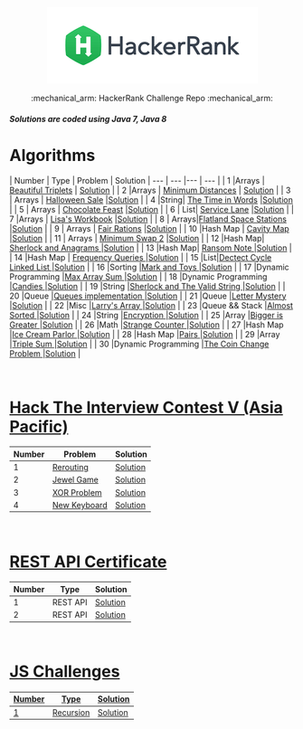 <p align="center">
<a href="https://www.hackerrank.com/nguyendokhanhva1">
<img src="./download.png">
</a>
</p>
<p align="center">
:mechanical_arm:	HackerRank Challenge Repo :mechanical_arm:	
</p>
<h5>Solutions are coded using Java 7, Java 8</h5>

<ins><h1> Algorithms </h1></ins>
| Number | Type | Problem | Solution
| --- | --- |--- | --- |
| 1 |Arrays  | <a href="https://www.hackerrank.com/challenges/beautiful-triplets/problem">Beautiful Triplets</a>  | <a href="./Algorithm/BeautifulTriplets.java">Solution</a> |
| 2 |Arrays  | <a href="https://www.hackerrank.com/challenges/minimum-distances/problem">Minimum Distances</a>     | <a href="./Algorithm/MinDistances.java">Solution</a>  |
| 3 | Arrays  | <a href="https://www.hackerrank.com/challenges/halloween-sale/problem">Halloween Sale</a>           |<a href="./Algorithm/HalloweenSale.java">Solution</a> |
| 4 |String| <a href="https://www.hackerrank.com/challenges/the-time-in-words/problem">The Time in Words</a>     |<a href="./Algorithm/TimetoWords.java">Solution</a> |
| 5 | Arrays | <a href="https://www.hackerrank.com/challenges/chocolate-feast/problem">Chocolate Feast</a>     |<a href="./Algorithm/ChocolateFeast.java">Solution</a> |
| 6 |  List| <a href="https://www.hackerrank.com/challenges/service-lane/problem">Service Lane</a>     |<a href="./Algorithm/ServiceLane.java">Solution</a> |
| 7 |Arrays  | <a href="https://www.hackerrank.com/challenges/lisa-workbook/problem">Lisa's Workbook</a>     |<a href="./Algorithm/LisaWorkBook.java">Solution</a> |
| 8 | Arrays|<a href="https://www.hackerrank.com/challenges/flatland-space-stations/problem">Flatland Space Stations</a>     |<a href="./Algorithm/FlatSpace.java">Solution</a> |
| 9 | Arrays  | <a href="https://www.hackerrank.com/challenges/fair-rations/problem">Fair Rations</a>     |<a href="./Algorithm/FairRations.java">Solution</a> |
| 10 |Hash Map | <a href="https://www.hackerrank.com/challenges/cavity-map/problem">Cavity Map</a>     |<a href="./Algorithm/CavityMap.java">Solution</a> |
| 11 | Arrays | <a href="https://www.hackerrank.com/challenges/minimum-swaps-2/problem">Minimum Swap 2</a>     |<a href="./Algorithm/MinimumSwaps.java">Solution</a> |
| 12 |Hash Map| <a href="hackerrank.com/challenges/sherlock-and-anagrams/problem?">Sherlock and Anagrams </a>     |<a href="./Algorithm/SherlockAnagrams.java">Solution</a> |
| 13 |Hash Map| <a href="https://www.hackerrank.com/challenges/ctci-ransom-note/problem">Ransom Note </a>     |<a href="./Algorithm/RansomNote.java">Solution</a> |
| 14 |Hash Map | <a href="https://www.hackerrank.com/challenges/frequency-queries/problem">Frequency Queries </a> |<a href="./Algorithm/FrequencyQueries.java">Solution</a> |
| 15 |List|<a href="https://www.hackerrank.com/challenges/ctci-linked-list-cycle/problem">Dectect Cycle Linked List </a>|<a href="./Algorithm/DetectCycle.java">Solution</a> |
| 16 |Sorting  |<a href="https://www.hackerrank.com/challenges/mark-and-toys/problem">Mark and Toys </a>     |<a href="./Algorithm/MarkandToys.java">Solution</a> |
| 17 |Dynamic Programming  |<a href="https://www.hackerrank.com/challenges/max-array-sum/problem">Max Array Sum </a>     |<a href="./Algorithm/MaxArraySum.java">Solution</a> |
| 18 |Dynamic Programming  |<a href="https://www.hackerrank.com/challenges/candies/problem">Candies </a>     |<a href="./Algorithm/DynoCandies.java">Solution</a> |
| 19 |String  |<a href="https://www.hackerrank.com/challenges/sherlock-and-valid-string/problem">Sherlock and The Valid String </a>     |<a href="./Algorithm/SherlockValidString.java">Solution</a> |
| 20 |Queue  |<a href="https://www.hackerrank.com/challenges/ctci-queue-using-two-stacks/problem">Queues implementation </a>  |<a href="./Algorithm/Queue.java">Solution</a> |
| 21 |Queue  |<a href="https://www.hackerrank.com/challenges/the-love-letter-mystery/problem">Letter Mystery </a>  |<a href="./Algorithm/LetterMystery.java">Solution</a> |
| 22 |Misc |<a href="https://www.hackerrank.com/challenges/larrys-array/problem">Larry's Array </a>  |<a href="./Algorithm/Larry_Array.java">Solution</a> |
| 23 |Queue && Stack |<a href="https://www.hackerrank.com/challenges/almost-sorted/problem">Almost Sorted </a>  |<a href="./Algorithm/AlmostSorted.java">Solution</a> |
| 24 |String |<a href="https://www.hackerrank.com/challenges/encryption/problem">Encryption </a>  |<a href="./Algorithm/Encryption.java">Solution</a> |
| 25 |Array |<a href="https://www.hackerrank.com/challenges/bigger-is-greater/problem">Bigger is Greater </a>  |<a href="./Algorithm/Bigger.java">Solution</a> |
| 26 |Math |<a href="https://www.hackerrank.com/challenges/strange-code/problem">Strange Counter </a>  |<a href="./Algorithm/StrangeCounter.java">Solution</a> |
| 27 |Hash Map |<a href="https://www.hackerrank.com/challenges/ctci-ice-cream-parlor/problem">Ice Cream Parlor </a>  |<a href="./Algorithm/IcecreamParlor.java">Solution</a> |
| 28 |Hash Map |<a href="https://www.hackerrank.com/challenges/pairs/problem">Pairs </a>|<a href="./Algorithm/DiffPairs.java">Solution</a> |
| 29 |Array |<a href="https://www.hackerrank.com/challenges/triple-sum/problem">Triple Sum </a>|<a href="./Algorithm/TripleSum.java">Solution</a> |
| 30 |Dynamic Programming |<a href="https://www.hackerrank.com/challenges/coin-change/problem">The Coin Change Problem </a>|<a href="./Algorithm/CoinChange.java">Solution</a> |


<br />
<ins><h1>Hack The Interview Contest V (Asia Pacific)</h1></ins>

| Number | Problem | Solution
| --- | --- | --- |
| 1 | <a href="https://www.hackerrank.com/contests/hack-the-interview-v-asia-pacific/challenges/rerouting/copy-from/1324519534"> Rerouting</a> | <a href="./Algorithm/Rerouting.java"> Solution </a> |
| 2 | <a href="https://www.hackerrank.com/contests/hack-the-interview-v-asia-pacific/challenges/candy-crush-4/problem"> Jewel Game</a> | <a href="./Algorithm/JewelGame.java"> Solution </a> |
| 3 | <a href="https://www.hackerrank.com/contests/hack-the-interview-v-asia-pacific/challenges/the-xor-problem/problem"> XOR Problem</a> | <a href="./Algorithm/XORProblem.java"> Solution </a> |
| 4 | <a href="https://www.hackerrank.com/contests/hack-the-interview-v-asia-pacific/challenges/strange-keyboard-1/problem"> New Keyboard</a> | <a href="./Algorithm/NewKeyboard.java"> Solution </a> |

<br />
<ins><h1>REST API Certificate </h1></ins>

| Number | Type | Solution
| --- | --- | --- |
| 1 |REST API | <a href="./Algorithm/Football1.js"> Solution </a> |
| 2 |REST API | <a href="./Algorithm/Football2.js"> Solution </a> |

<br/>
<ins><h1> JS Challenges </h1><ins>

| Number | Type | Solution
| --- | --- | --- |
| 1 |Recursion | <a href="./Algorithm/Steamroller.js"> Solution </a> |

 
